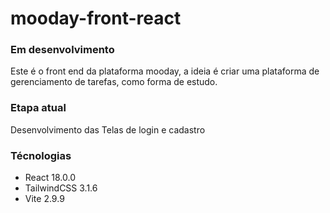 # mooday-front-react
### Em desenvolvimento
Este é o front end da plataforma mooday, a ideia é criar uma plataforma de gerenciamento de tarefas, como forma de estudo.

### Etapa atual
Desenvolvimento das Telas de login e cadastro

### Técnologias
* React 18.0.0
* TailwindCSS 3.1.6
* Vite 2.9.9


